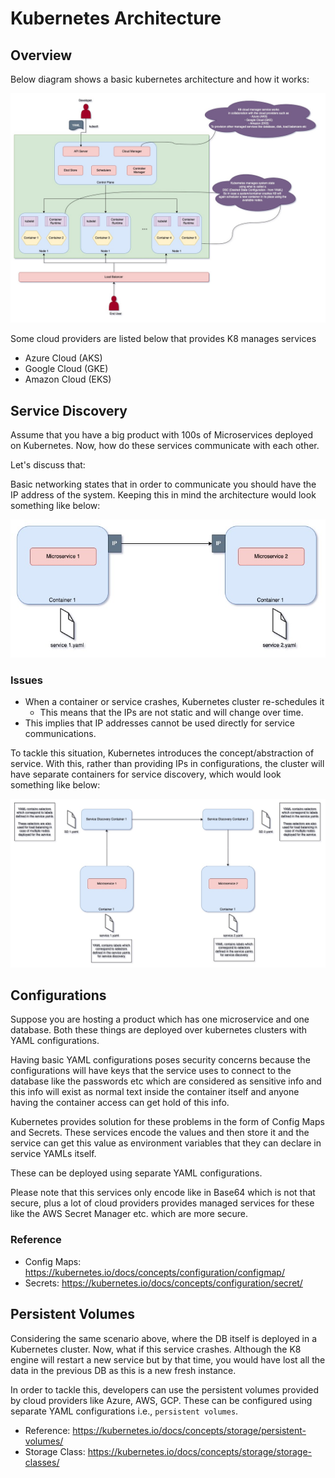 # Kubernetes Architecture

## Overview

Below diagram shows a basic kubernetes architecture and how it works:

![K8_Architecture.jpg](images%2FK8_Architecture.jpg)

Some cloud providers are listed below that provides K8 manages services

- Azure Cloud (AKS)
- Google Cloud (GKE)
- Amazon Cloud (EKS)

## Service Discovery

Assume that you have a big product with 100s of Microservices deployed on Kubernetes.
Now, how do these services communicate with each other.

Let's discuss that:

Basic networking states that in order to communicate you should have the IP address of the system.
Keeping this in mind the architecture would look something like below:

![K8_ContainerCommuncation_UsingIP.jpeg](images%2FK8_ContainerCommuncation_UsingIP.jpeg)

### Issues

- When a container or service crashes, Kubernetes cluster re-schedules it
    - This means that the IPs are not static and will change over time.
- This implies that IP addresses cannot be used directly for service communications.

To tackle this situation, Kubernetes introduces the concept/abstraction of service.
With this, rather than providing IPs in configurations, the cluster will have separate
containers for service discovery, which would look something like below:

![K8_Service_Discovery.jpeg](images%2FK8_Service_Discovery.jpeg)

## Configurations

Suppose you are hosting a product which has one microservice and one database.
Both these things are deployed over kubernetes clusters with YAML configurations.

Having basic YAML configurations poses security concerns because the configurations will have
keys that the service uses to connect to the database like the passwords etc which are considered as sensitive info and
this
info will exist as normal text inside the container itself and anyone having the container access can get hold of this
info.

Kubernetes provides solution for these problems in the form of Config Maps and Secrets.
These services encode the values and then store it and the service can get this value as environment variables that they
can declare in service YAMLs itself.

These can be deployed using separate YAML configurations.

Please note that this services only encode like in Base64 which is not that secure, plus a lot of cloud providers 
provides managed services for these like the AWS Secret Manager etc. which are more secure.

### Reference
- Config Maps: https://kubernetes.io/docs/concepts/configuration/configmap/
- Secrets: https://kubernetes.io/docs/concepts/configuration/secret/

## Persistent Volumes

Considering the same scenario above, where the DB itself is deployed in a Kubernetes cluster.
Now, what if this service crashes. Although the K8 engine will restart a new service but by that time, you would have
lost all the data in the previous DB as this is a new fresh instance. 

In order to tackle this, developers can use the persistent volumes provided by cloud providers like Azure, AWS, GCP.
These can be configured using separate YAML configurations i.e., `persistent volumes`.

- Reference: https://kubernetes.io/docs/concepts/storage/persistent-volumes/
- Storage Class: https://kubernetes.io/docs/concepts/storage/storage-classes/
